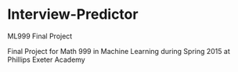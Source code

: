 # Interview-Predictor
ML999 Final Project

Final Project for Math 999 in Machine Learning during Spring 2015 at Phillips Exeter Academy
